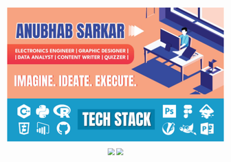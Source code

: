 <p align="center">

<img align="center" src="./assets/Github Profile.jpg">
<img align="center" src="./assets/Github Profile 2.jpg">

<p align="center"> 
<img align="center" width="400px" src="https://github-readme-stats.vercel.app/api?username=anubhab1710&count_private=true&show_icons=true&theme=react" />
<img align="center" width="400px" src="https://github-readme-streak-stats.herokuapp.com/?user=anubhab1710&theme=react" />
</p>
<!-- <img align="center" src="https://github-readme-stats.vercel.app/api/wakatime?username=anubhab1710i&theme=vue" /> -->
<!-- <img align="center" src="https://github-readme-stats.vercel.app/api/top-langs/?username=anubhab1710&layout=compact&theme=react&count_private=false" />
<!--
**anubhab1710/anubhab1710** is a ✨ _special_ ✨ repository because its `README.md` (this file) appears on your GitHub profile.

Here are some ideas to get you started:

- 🔭 I’m currently working on ...
- 🌱 I’m currently learning ...
- 👯 I’m looking to collaborate on ...
- 🤔 I’m looking for help with ...
- 💬 Ask me about ...
- 📫 How to reach me: ...
- 😄 Pronouns: ...
- ⚡ Fun fact: ...
-->
